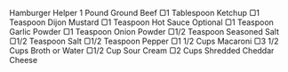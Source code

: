 Hamburger Helper
1 Pound Ground Beef
▢1 Tablespoon Ketchup
▢1 Teaspoon Dijon Mustard
▢1 Teaspoon Hot Sauce Optional
▢1 Teaspoon Garlic Powder
▢1 Teaspoon Onion Powder
▢1/2 Teaspoon Seasoned Salt
▢1/2 Teaspoon Salt
▢1/2 Teaspoon Pepper
▢1 1/2 Cups Macaroni
▢3 1/2 Cups Broth or Water
▢1/2 Cup Sour Cream
▢2 Cups Shredded Cheddar Cheese
